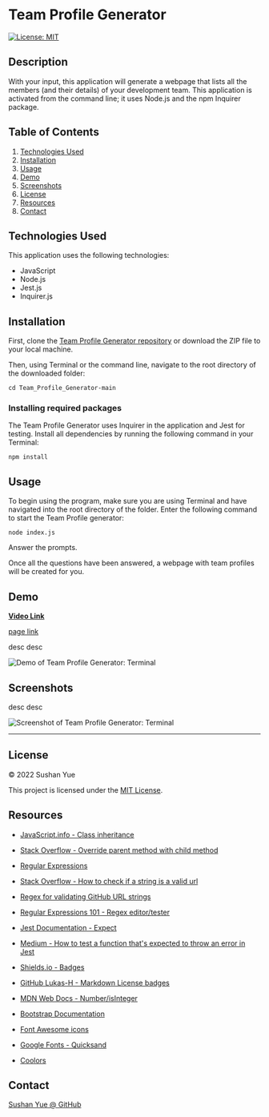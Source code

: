 # Team Profile Generator
[![License: MIT](https://img.shields.io/badge/License-MIT-yellow.svg)](https://opensource.org/licenses/MIT)

## Description

With your input, this application will generate a webpage that lists all the members (and their details) of your development team. This application is activated from the command line; it uses Node.js and the npm Inquirer package.

## Table of Contents

1. [Technologies Used](#technologies-used)
2. [Installation](#installation)
3. [Usage](#usage)
4. [Demo](#demo)
5. [Screenshots](#screenshots)
6. [License](#license)
7. [Resources](#resources)
8. [Contact](#contact)

## Technologies Used

This application uses the following technologies:

* JavaScript
* Node.js
* Jest.js
* Inquirer.js

## Installation

First, clone the [Team Profile Generator repository](https://github.com/AtlantaBlack/Team_Profile_Generator) or download the ZIP file to your local machine. 

Then, using Terminal or the command line, navigate to the root directory of the downloaded folder:

`cd Team_Profile_Generator-main`

### Installing required packages

The Team Profile Generator uses Inquirer in the application and Jest for testing. Install all dependencies by running the following command in your Terminal:

`npm install`

## Usage

To begin using the program, make sure you are using Terminal and have navigated into the root directory of the folder. Enter the following command to start the Team Profile generator:

`node index.js`

Answer the prompts.

Once all the questions have been answered, a webpage with team profiles will be created for you.

## Demo

**[Video Link]()**

[page link]()

desc desc

![Demo of Team Profile Generator: Terminal](assets/images/FILE-NAME-HERE.gif?raw=true "Team Profile Generator demo")

## Screenshots

desc desc

![Screenshot of Team Profile Generator: Terminal](assets/images/FILE-NAME-HERE.jpg?raw=true "Team Profile Generator in Terminal")

---

## License

© 2022 Sushan Yue

This project is licensed under the [MIT License](./LICENSE.txt).

## Resources

* [JavaScript.info - Class inheritance](https://javascript.info/class-inheritance)

* [Stack Overflow - Override parent method with child method](https://stackoverflow.com/questions/42922596/javascript-override-parent-method-with-child-method)

* [Regular Expressions](https://www3.ntu.edu.sg/home/ehchua/programming/howto/Regexe.html)

* [Stack Overflow - How to check if a string is a valid url](https://stackoverflow.com/questions/161738/what-is-the-best-regular-expression-to-check-if-a-string-is-a-valid-url)

* [Regex for validating GitHub URL strings](https://regex101.com/library/8DSjjl)

* [Regular Expressions 101 - Regex editor/tester ](https://regex101.com/)

* [Jest Documentation - Expect](https://jestjs.io/docs/expect)

* [Medium - How to test a function that's expected to throw an error in Jest](https://medium.com/@afolabiwaheed/how-to-test-a-function-thats-expected-to-throw-error-in-jest-2419cc7c6462)

* [Shields.io - Badges](https://shields.io/)

* [GitHub Lukas-H - Markdown License badges](https://gist.github.com/lukas-h/2a5d00690736b4c3a7ba)

* [MDN Web Docs - Number/isInteger](https://developer.mozilla.org/en-US/docs/Web/JavaScript/Reference/Global_Objects/Number/isInteger)

* [Bootstrap Documentation](https://getbootstrap.com/docs/4.0/getting-started/introduction/)

* [Font Awesome icons](https://fontawesome.com/icons)

* [Google Fonts - Quicksand](https://fonts.google.com/specimen/Quicksand)

* [Coolors](https://coolors.co/palettes/trending)

## Contact
[Sushan Yue @ GitHub](https://github.com/AtlantaBlack)


